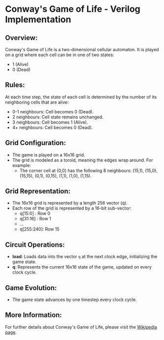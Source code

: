 Conway's Game of Life - Verilog Implementation
====================================================

Overview:
---------
Conway's Game of Life is a two-dimensional cellular automaton.
It is played on a grid where each cell can be in one of two states:
  - 1 (Alive)
  - 0 (Dead)

Rules:
------
At each time step, the state of each cell is determined by the number of its neighboring cells that are alive:
  - 0-1 neighbours: Cell becomes 0 (Dead).
  - 2 neighbours: Cell state remains unchanged.
  - 3 neighbours: Cell becomes 1 (Alive).
  - 4+ neighbours: Cell becomes 0 (Dead).

Grid Configuration:
--------------------
- The game is played on a 16x16 grid.
- The grid is modeled as a toroid, meaning the edges wrap around. 
  For example:
  - The corner cell at (0,0) has the following 8 neighbours:
    (15,1), (15,0), (15,15), (0,1), (0,15), (1,1), (1,0), (1,15).

Grid Representation:
---------------------
- The 16x16 grid is represented by a length 256 vector (q).
- Each row of the grid is represented by a 16-bit sub-vector:
  - q[15:0]  : Row 0
  - q[31:16] : Row 1
  - ...
  - q[255:240]: Row 15

Circuit Operations:
--------------------
- **load**: Loads data into the vector `q` at the next clock edge, initializing the game state.
- **q**: Represents the current 16x16 state of the game, updated on every clock cycle.

Game Evolution:
---------------
- The game state advances by one timestep every clock cycle.

More Information:
------------------
For further details about Conway's Game of Life, please visit the [Wikipedia page](https://en.wikipedia.org/wiki/Conway%27s_Game_of_Life).
